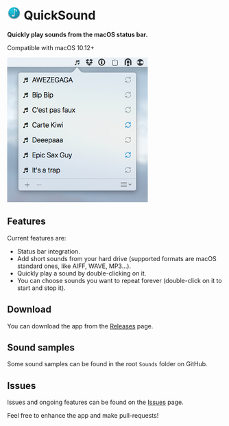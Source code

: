 
# ![image](https://raw.githubusercontent.com/tdimeco/QuickSound/develop/QuickSound/Resources/Assets.xcassets/AppIcon.appiconset/icon_32x32.png) QuickSound

**Quickly play sounds from the macOS status bar.**

Compatible with macOS 10.12+

![screenshot](https://raw.githubusercontent.com/tdimeco/QuickSound/develop/Documentation/Screenshot.png)


## Features

Current features are:

- Status bar integration.
- Add short sounds from your hard drive (supported formats are macOS standard ones, like AIFF, WAVE, MP3...).
- Quickly play a sound by double-clicking on it.
- You can choose sounds you want to repeat forever (double-click on it to start and stop it).


## Download

You can download the app from the [Releases](https://github.com/tdimeco/QuickSound/releases) page.


## Sound samples

Some sound samples can be found in the root `Sounds` folder on GitHub.


## Issues

Issues and ongoing features can be found on the [Issues](https://github.com/tdimeco/QuickSound/issues) page.

Feel free to enhance the app and make pull-requests!
